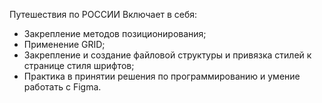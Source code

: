 Путешествия по РОССИИ
Включает в себя:
- Закрепление методов позиционирования;
- Применение GRID;
- Закрепление и создание файловой структуры и привязка стилей к странице стиля шрифтов;
- Практика в принятии решения по программированию и умение работать с Figma.